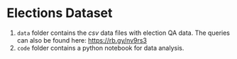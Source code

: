 # Elections Dataset

1. `data` folder contains the _csv_ data files with election QA data. The queries can also be found here: https://rb.gy/nv9rs3
2. `code` folder contains a python notebook for data analysis.
